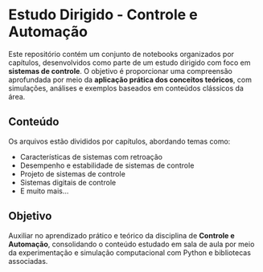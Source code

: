 # Estudo Dirigido - Controle e Automação

Este repositório contém um conjunto de notebooks organizados por capítulos, desenvolvidos como parte de um estudo dirigido com foco em **sistemas de controle**. O objetivo é proporcionar uma compreensão aprofundada por meio da **aplicação prática dos conceitos teóricos**, com simulações, análises e exemplos baseados em conteúdos clássicos da área.

## Conteúdo

Os arquivos estão divididos por capítulos, abordando temas como:

* Características de sistemas com retroação
* Desempenho e estabilidade de sistemas de controle
* Projeto de sistemas de controle
* Sistemas digitais de controle
* E muito mais...

## Objetivo

Auxiliar no aprendizado prático e teórico da disciplina de **Controle e Automação**, consolidando o conteúdo estudado em sala de aula por meio da experimentação e simulação computacional com Python e bibliotecas associadas.

